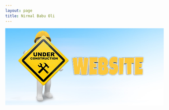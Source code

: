 ```yaml
---
layout: page
title: Nirmal Babu Oli
---
```


![Website Under Construction](/img/website_under_construction.jpg)